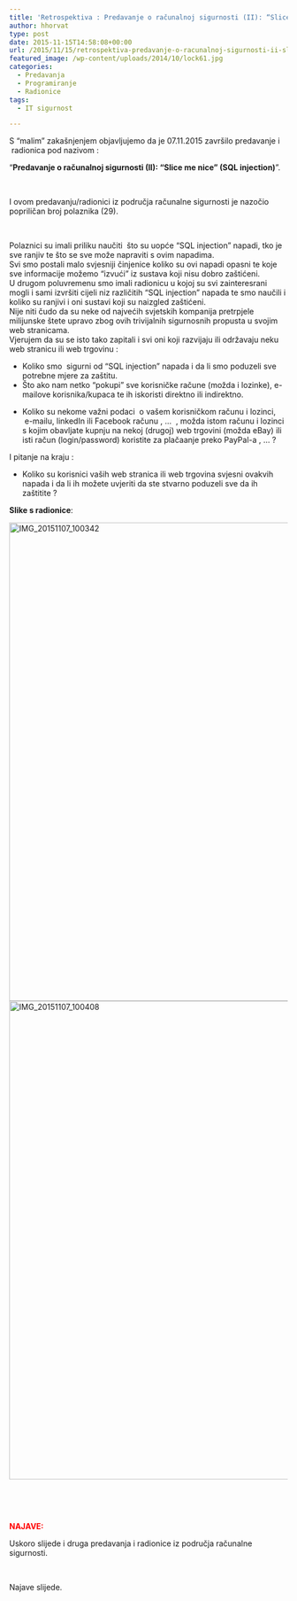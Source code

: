 ```yaml
---
title: 'Retrospektiva : Predavanje o računalnoj sigurnosti (II): “Slice me nice” (SQL injection)'
author: hhorvat
type: post
date: 2015-11-15T14:58:08+00:00
url: /2015/11/15/retrospektiva-predavanje-o-racunalnoj-sigurnosti-ii-slice-me-nice-sql-injection/
featured_image: /wp-content/uploads/2014/10/lock61.jpg
categories:
  - Predavanja
  - Programiranje
  - Radionice
tags:
  - IT sigurnost

---
```

S &#8220;malim&#8221; zakašnjenjem objavljujemo da je 07.11.2015 završilo predavanje i  radionica pod nazivom :

“**Predavanje o računalnoj sigurnosti (II): “Slice me nice” (SQL injection)**”.

&nbsp;

I ovom predavanju/radionici iz područja računalne sigurnosti je nazočio popriličan broj polaznika (29).

&nbsp;

<div>
  Polaznici su imali priliku naučiti  što su uopće &#8220;SQL injection&#8221; napadi, tko je sve ranjiv te što se sve može napraviti s ovim napadima.
</div>

<div>
  Svi smo postali malo svjesniji činjenice koliko su ovi napadi opasni te koje sve informacije možemo &#8220;izvući&#8221; iz sustava koji nisu dobro zaštićeni.
</div>

<div>
</div>

<div>
  U drugom poluvremenu smo imali radionicu u kojoj su svi zainteresrani mogli i sami izvršiti cijeli niz različitih &#8220;SQL injection&#8221; napada te smo naučili i koliko su ranjivi i oni sustavi koji su naizgled zaštićeni.
</div>

<div>
</div>

<div>
</div>

<div>
  Nije niti čudo da su neke od najvećih svjetskih kompanija pretrpjele milijunske štete upravo zbog ovih trivijalnih sigurnosnih propusta u svojim web stranicama.
</div>

<div>
</div>

<div>
</div>

<div>
  Vjerujem da su se isto tako zapitali i svi oni koji razvijaju ili održavaju neku web stranicu ili web trgovinu :
</div>

<div>
</div>

<div>
</div>

  * Koliko smo  sigurni od &#8220;SQL injection&#8221; napada i da li smo poduzeli sve potrebne mjere za zaštitu.
  * Što ako nam netko &#8220;pokupi&#8221; sve korisničke račune (možda i lozinke), e-mailove korisnika/kupaca te ih iskoristi direktno ili indirektno.

<div>
</div>

<div>
</div>

  * Koliko su nekome važni podaci  o vašem korisničkom računu i lozinci,  e-mailu, linkedIn ili Facebook računu , &#8230;  , možda istom računu i lozinci s kojim obavljate kupnju na nekoj (drugoj) web trgovini (možda eBay) ili isti račun (login/password) koristite za plačaanje preko PayPal-a , &#8230; ?

<div>
</div>

<div>
</div>

<div>
  I pitanje na kraju :
</div>

  * Koliko su korisnici vaših web stranica ili web trgovina svjesni ovakvih napada i da li ih možete uvjeriti da ste stvarno poduzeli sve da ih zaštitite ?

<div>
</div>

<div>
</div>

<div>
</div>

**Slike s radionice**:

<a href="https://i1.wp.com/www.opensource-osijek.org/wordpress/wp-content/uploads/2015/11/IMG_20151107_100342.jpg?ssl=1" data-rel="lightbox-0" title=""><img class="alignnone size-full wp-image-1990" src="https://i1.wp.com/www.opensource-osijek.org/wordpress/wp-content/uploads/2015/11/IMG_20151107_100342.jpg?resize=1536%2C864&#038;ssl=1" alt="IMG_20151107_100342" width="1536" height="864" srcset="https://i1.wp.com/www.opensource-osijek.org/wordpress/wp-content/uploads/2015/11/IMG_20151107_100342.jpg?w=1536&ssl=1 1536w, https://i1.wp.com/www.opensource-osijek.org/wordpress/wp-content/uploads/2015/11/IMG_20151107_100342.jpg?resize=150%2C84&ssl=1 150w, https://i1.wp.com/www.opensource-osijek.org/wordpress/wp-content/uploads/2015/11/IMG_20151107_100342.jpg?resize=300%2C169&ssl=1 300w, https://i1.wp.com/www.opensource-osijek.org/wordpress/wp-content/uploads/2015/11/IMG_20151107_100342.jpg?resize=1024%2C576&ssl=1 1024w" sizes="(max-width: 1000px) 100vw, 1000px" data-recalc-dims="1" /></a> <a href="https://i1.wp.com/www.opensource-osijek.org/wordpress/wp-content/uploads/2015/11/IMG_20151107_100408.jpg?ssl=1" data-rel="lightbox-1" title=""><img class="alignnone size-full wp-image-1991" src="https://i1.wp.com/www.opensource-osijek.org/wordpress/wp-content/uploads/2015/11/IMG_20151107_100408.jpg?resize=1536%2C864&#038;ssl=1" alt="IMG_20151107_100408" width="1536" height="864" srcset="https://i1.wp.com/www.opensource-osijek.org/wordpress/wp-content/uploads/2015/11/IMG_20151107_100408.jpg?w=1536&ssl=1 1536w, https://i1.wp.com/www.opensource-osijek.org/wordpress/wp-content/uploads/2015/11/IMG_20151107_100408.jpg?resize=150%2C84&ssl=1 150w, https://i1.wp.com/www.opensource-osijek.org/wordpress/wp-content/uploads/2015/11/IMG_20151107_100408.jpg?resize=300%2C169&ssl=1 300w, https://i1.wp.com/www.opensource-osijek.org/wordpress/wp-content/uploads/2015/11/IMG_20151107_100408.jpg?resize=1024%2C576&ssl=1 1024w" sizes="(max-width: 1000px) 100vw, 1000px" data-recalc-dims="1" /></a>

&nbsp;

&nbsp;

<span style="color: #ff0000;"><strong>NAJAVE:</strong></span>

Uskoro slijede i druga predavanja i radionice iz područja računalne sigurnosti.

&nbsp;

Najave slijede.

&nbsp;